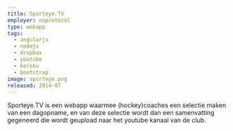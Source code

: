 ```yaml
---
title: Sporteye.TV
employer: noprotocol
type: webapp
tags:
  - angularjs
  - nodejs
  - dropbox
  - youtube
  - heroku
  - bootstrap
image: sporteye.png
released: 2014-07
---
```


Sporteye.TV is een webapp waarmee (hockey)coaches een selectie maken van een dagopname, en van deze selectie wordt dan een samenvatting gegeneerd die wordt geupload naar het youtube kanaal van de club.
